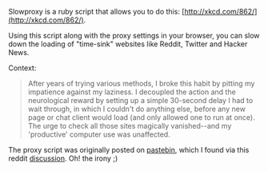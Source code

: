 Slowproxy is a ruby script that allows you to do this: [http://xkcd.com/862/](http://xkcd.com/862/).

Using this script along with the proxy settings in your browser, you can
slow down the loading of "time-sink" websites like Reddit, Twitter and Hacker News.


Context: 

> After years of trying various methods, I broke this habit by pitting my impatience against my laziness. I decoupled the action and the neurological reward by setting up a simple 30-second delay I had to wait through, in which I couldn't do anything else, before any new page or chat client would load (and only allowed one to run at once). The urge to check all those sites magically vanished--and my 'productive' computer use was unaffected.

The proxy script was originally posted on [pastebin](http://pastebin.com/Et2TSZiF), which I found via this reddit [discussion](http://redd.it/fo276). Oh! the irony ;)
